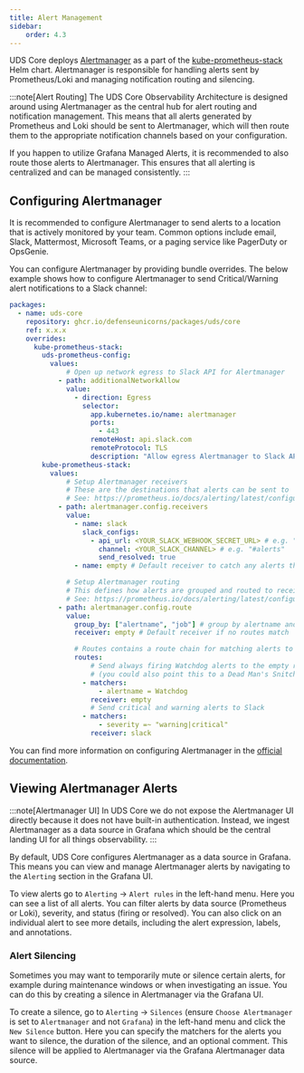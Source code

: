 ```yaml
---
title: Alert Management
sidebar:
    order: 4.3
---
```


UDS Core deploys [Alertmanager](https://prometheus.io/docs/alerting/latest/alertmanager/) as a part of the [kube-prometheus-stack](https://github.com/prometheus-community/helm-charts/tree/main/charts/kube-prometheus-stack) Helm chart. Alertmanager is responsible for handling alerts sent by Prometheus/Loki and managing notification routing and silencing.

:::note[Alert Routing]
The UDS Core Observability Architecture is designed around using Alertmanager as the central hub for alert routing and notification management. This means that all alerts generated by Prometheus and Loki should be sent to Alertmanager, which will then route them to the appropriate notification channels based on your configuration.

If you happen to utilize Grafana Managed Alerts, it is recommended to also route those alerts to Alertmanager. This ensures that all alerting is centralized and can be managed consistently.
:::

## Configuring Alertmanager

It is recommended to configure Alertmanager to send alerts to a location that is actively monitored by your team. Common options include email, Slack, Mattermost, Microsoft Teams, or a paging service like PagerDuty or OpsGenie.

You can configure Alertmanager by providing bundle overrides.  The below example shows how to configure Alertmanager to send Critical/Warning alert notifications to a Slack channel:

```yaml
packages:
  - name: uds-core
    repository: ghcr.io/defenseunicorns/packages/uds/core
    ref: x.x.x
    overrides:
      kube-prometheus-stack:
        uds-prometheus-config:
          values:
              # Open up network egress to Slack API for Alertmanager
            - path: additionalNetworkAllow
              value:
                - direction: Egress
                  selector:
                    app.kubernetes.io/name: alertmanager
                    ports:
                      - 443
                    remoteHost: api.slack.com 
                    remoteProtocol: TLS
                    description: "Allow egress Alertmanager to Slack API"
        kube-prometheus-stack:
          values:
              # Setup Alertmanager receivers
              # These are the destinations that alerts can be sent to
              # See: https://prometheus.io/docs/alerting/latest/configuration/#general-receiver-related-settings
            - path: alertmanager.config.receivers
              value:
                - name: slack
                  slack_configs:
                    - api_url: <YOUR_SLACK_WEBHOOK_SECRET_URL> # e.g. "https://hooks.slack.com/services/XXX/YYY/ZZZ"
                      channel: <YOUR_SLACK_CHANNEL> # e.g. "#alerts"
                      send_resolved: true
                - name: empty # Default receiver to catch any alerts that don't match a route

              # Setup Alertmanager routing
              # This defines how alerts are grouped and routed to receivers
              # See: https://prometheus.io/docs/alerting/latest/configuration/#route-related-settings
            - path: alertmanager.config.route
              value:
                group_by: ["alertname", "job"] # group by alertname and job
                receiver: empty # Default receiver if no routes match

                # Routes contains a route chain for matching alerts to receivers
                routes:
                    # Send always firing Watchdog alerts to the empty receiver to avoid noise
                    # (you could also point this to a Dead Man's Snitch like service to detect if Alertmanager is down)
                  - matchers:
                      - alertname = Watchdog
                    receiver: empty
                    # Send critical and warning alerts to Slack
                  - matchers:
                      - severity =~ "warning|critical"
                    receiver: slack
```

You can find more information on configuring Alertmanager in the [official documentation](https://prometheus.io/docs/alerting/latest/configuration/).

## Viewing Alertmanager Alerts

:::note[Alertmanager UI]
In UDS Core we do not expose the Alertmanager UI directly because it does not have built-in authentication.  Instead, we ingest Alertmanager as a data source in Grafana which should be the central landing UI for all things observability.
:::

By default, UDS Core configures Alertmanager as a data source in Grafana. This means you can view and manage Alertmanager alerts by navigating to the `Alerting` section in the Grafana UI.

To view alerts go to `Alerting` -> `Alert rules` in the left-hand menu. Here you can see a list of all alerts.  You can filter alerts by data source (Prometheus or Loki), severity, and status (firing or resolved). You can also click on an individual alert to see more details, including the alert expression, labels, and annotations.

### Alert Silencing

Sometimes you may want to temporarily mute or silence certain alerts, for example during maintenance windows or when investigating an issue. You can do this by creating a silence in Alertmanager via the Grafana UI.

To create a silence, go to `Alerting` -> `Silences` (ensure `Choose Alertmanager` is set to `Alertmanager` and not `Grafana`) in the left-hand menu and click the `New Silence` button. Here you can specify the matchers for the alerts you want to silence, the duration of the silence, and an optional comment. This silence will be applied to Alertmanager via the Grafana Alertmanager data source.
